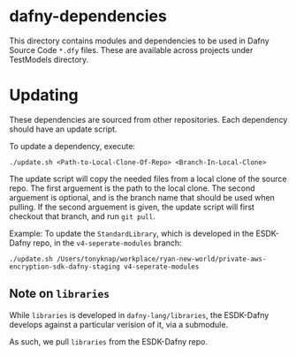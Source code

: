 # dafny-dependencies

This directory contains modules and dependencies to be used in
Dafny Source Code `*.dfy` files. These are available across projects
under TestModels directory.

# Updating

These dependencies are sourced from other repositories.
Each dependency should have an update script.

To update a dependency, execute:
```
./update.sh <Path-to-Local-Clone-Of-Repo> <Branch-In-Local-Clone>
```

The update script will copy the needed files from a local clone of the source repo.
The first arguement is the path to the local clone.
The second arguement is optional,
and is the branch name that should be used when pulling.
If the second arguement is given,
the update script will first checkout that branch,
and run `git pull`.

Example:
To update the `StandardLibrary`,
which is developed in the ESDK-Dafny repo,
in the `v4-seperate-modules` branch:
```
./update.sh /Users/tonyknap/workplace/ryan-new-world/private-aws-encryption-sdk-dafny-staging v4-seperate-modules
```

## Note on `libraries`

While `libraries` is developed in `dafny-lang/libraries`,
the ESDK-Dafny develops against a particular verision of it,
via a submodule.

As such, we pull `libraries` from the ESDK-Dafny repo.
